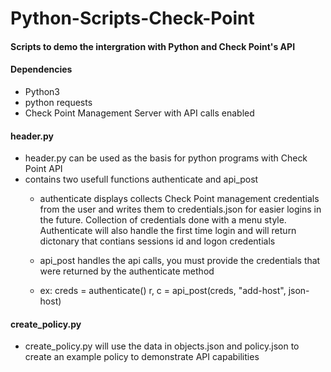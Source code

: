 # Python-Scripts-Check-Point

#### Scripts to demo the intergration with Python and Check Point's API

#### Dependencies
 - Python3
 - python requests
 - Check Point Management Server with API calls enabled
 
#### header.py
 - header.py can be used as the basis for python programs with Check Point API
 - contains two usefull functions authenticate and api_post
   - authenticate displays collects Check Point management credentials from the user and writes them to credentials.json for easier logins in the future. Collection of credentials done with a menu style. Authenticate will also handle the first time login and will return dictonary that contians sessions id and logon credentials
   
   - api_post handles the api calls, you must provide the credentials that were returned by the authenticate method
   
   - ex: creds = authenticate()
         r, c = api_post(creds, "add-host", json-host)

#### create_policy.py
  - create_policy.py will use the data in objects.json and policy.json to create an example policy to demonstrate API capabilities


